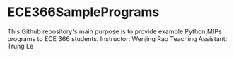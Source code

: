 # ECE366SamplePrograms
This Github repository's main purpose is to provide example Python,MIPs programs to ECE 366 students.
Instructor: Wenjing Rao
Teaching Assistant: Trung Le
